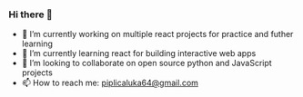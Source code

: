 ### Hi there 👋

- 🔭 I’m currently working on multiple react projects for practice and futher learning
- 🌱 I’m currently learning react for building interactive web apps
- 👯 I’m looking to collaborate on open source python and JavaScript projects
- 📫 How to reach me: piplicaluka64@gmail.com
